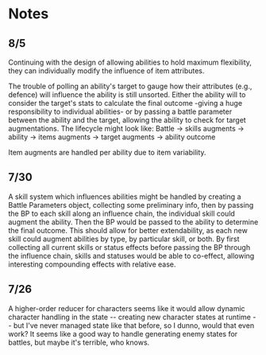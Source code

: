 # Notes

## 8/5
Continuing with the design of allowing abilities to hold maximum flexibility, they can individually modify the influence of item attributes.

The trouble of polling an ability's target to gauge how their attributes (e.g., defence) will influence the ability is still unsorted. Either the ability will to consider the target's stats to calculate the final outcome -giving a huge responsibility to individual abilities- or by passing a battle parameter between the ability and the target, allowing the ability to check for target augmentations. The lifecycle might look like:
    Battle -> skills augments -> ability -> items augments -> target augments -> ability outcome

Item augments are handled per ability due to item variability.

## 7/30
A skill system which influences abilities might be handled by creating a Battle Parameters object, collecting some preliminary info, then by passing the BP to each skill along an influence chain, the individual skill could augment the ability. Then the BP would be passed to the ability to determine the final outcome. This should allow for better extendability, as each new skill could augment abilities by type, by particular skill, or both.
By first collecting all current skills or status effects before passing the BP through the influence chain, skills and statuses would be able to co-effect, allowing interesting compounding effects with relative ease.

## 7/26
A higher-order reducer for characters seems like it would allow dynamic character handling in the state -- creating new character states at runtime -- but I've never managed state like that before, so I dunno, would that even work? It seems like a good way to handle generating enemy states for battles, but maybe it's terrible, who knows.